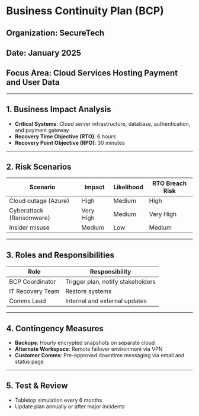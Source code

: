 # Business Continuity Plan (BCP)

## Organization: SecureTech  
## Date: January 2025  
## Focus Area: Cloud Services Hosting Payment and User Data  

---

## 1. Business Impact Analysis

- **Critical Systems**: Cloud server infrastructure, database, authentication, and payment gateway
- **Recovery Time Objective (RTO)**: 6 hours
- **Recovery Point Objective (RPO)**: 30 minutes

---

## 2. Risk Scenarios

| Scenario | Impact | Likelihood | RTO Breach Risk |
|---------|--------|------------|----------------|
| Cloud outage (Azure) | High | Medium | High |
| Cyberattack (Ransomware) | Very High | Medium | Very High |
| Insider misuse | Medium | Low | Medium |

---

## 3. Roles and Responsibilities

| Role | Responsibility |
|------|----------------|
| BCP Coordinator | Trigger plan, notify stakeholders |
| IT Recovery Team | Restore systems |
| Comms Lead | Internal and external updates |

---

## 4. Contingency Measures

- **Backups**: Hourly encrypted snapshots on separate cloud
- **Alternate Workspace**: Remote failover environment via VPN
- **Customer Comms**: Pre-approved downtime messaging via email and status page

---

## 5. Test & Review

- Tabletop simulation every 6 months
- Update plan annually or after major incidents
